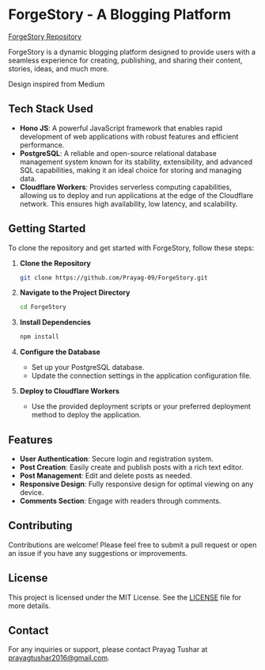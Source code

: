 # ForgeStory - A Blogging Platform

[ForgeStory Repository](https://github.com/Prayag-09/Medium-Clone.git)

ForgeStory is a dynamic blogging platform designed to provide users with a seamless experience for creating, publishing, and sharing their content, stories, ideas, and much more.
 
Design inspired from Medium

## Tech Stack Used

- **Hono JS**: A powerful JavaScript framework that enables rapid development of web applications with robust features and efficient performance.
- **PostgreSQL**: A reliable and open-source relational database management system known for its stability, extensibility, and advanced SQL capabilities, making it an ideal choice for storing and managing data.
- **Cloudflare Workers**: Provides serverless computing capabilities, allowing us to deploy and run applications at the edge of the Cloudflare network. This ensures high availability, low latency, and scalability.

## Getting Started

To clone the repository and get started with ForgeStory, follow these steps:

1. **Clone the Repository**
   ```bash
   git clone https://github.com/Prayag-09/ForgeStory.git
   ```

2. **Navigate to the Project Directory**
   ```bash
   cd ForgeStory
   ```

3. **Install Dependencies**
   ```bash
   npm install
   ```

4. **Configure the Database**
   - Set up your PostgreSQL database.
   - Update the connection settings in the application configuration file.

5. **Deploy to Cloudflare Workers**
   - Use the provided deployment scripts or your preferred deployment method to deploy the application.

## Features

- **User Authentication**: Secure login and registration system.
- **Post Creation**: Easily create and publish posts with a rich text editor.
- **Post Management**: Edit and delete posts as needed.
- **Responsive Design**: Fully responsive design for optimal viewing on any device.
- **Comments Section**: Engage with readers through comments.

## Contributing

Contributions are welcome! Please feel free to submit a pull request or open an issue if you have any suggestions or improvements.

## License

This project is licensed under the MIT License. See the [LICENSE](LICENSE) file for more details.

## Contact

For any inquiries or support, please contact Prayag Tushar at [prayagtushar2016@gmail.com](mailto:prayagtushar2016@gmail.com).

